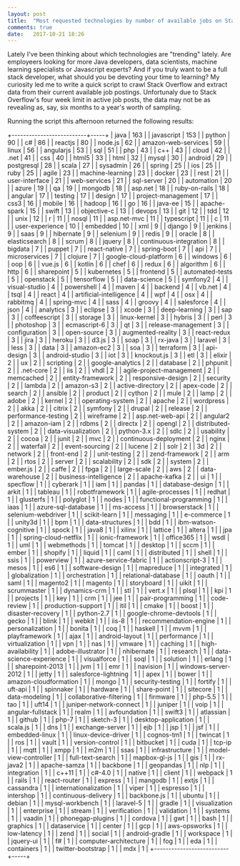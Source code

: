 ```yaml
---
layout: post
title:  "Most requested technologies by number of available jobs on Stack Overflow"
comments: true
date:   2017-10-21 18:26
---
```


Lately I've been thinking about which technologies are "trending" lately. Are employeers looking for more Java developers, data scientists, machine learning specialists or Javascript experts? And if you truly want to be a full stack developer, what should you be devoting your time to learning? My curiosity led me to write a quick script to crawl Stack Overflow and extract data from their current available job postings. Unfortunaly due to Stack Overflow's four week limit in active job posts, the data may not be as revealing as, say, six months to a year's worth of sampling.

Running the script this afternoon returned the following results:

+--------------------------+-----+
| java                     | 163 |
| javascript               | 153 |
| python                   | 90  |
| c#                       | 86  |
| reactjs                  | 80  |
| node.js                  | 62  |
| amazon-web-services      | 59  |
| linux                    | 56  |
| angularjs                | 53  |
| sql                      | 51  |
| php                      | 43  |
| c++                      | 43  |
| cloud                    | 42  |
| .net                     | 41  |
| css                      | 40  |
| html5                    | 33  |
| html                     | 32  |
| mysql                    | 30  |
| android                  | 29  |
| postgresql               | 28  |
| scala                    | 27  |
| sysadmin                 | 26  |
| spring                   | 25  |
| ios                      | 25  |
| ruby                     | 25  |
| agile                    | 23  |
| machine-learning         | 23  |
| docker                   | 23  |
| rest                     | 21  |
| user-interface           | 21  |
| web-services             | 21  |
| sql-server               | 20  |
| automation               | 20  |
| azure                    | 19  |
| qa                       | 19  |
| mongodb                  | 18  |
| asp.net                  | 18  |
| ruby-on-rails            | 18  |
| angular                  | 17  |
| testing                  | 17  |
| design                   | 17  |
| project-management       | 17  |
| css3                     | 16  |
| mobile                   | 16  |
| hadoop                   | 16  |
| go                       | 16  |
| java-ee                  | 15  |
| apache-spark             | 15  |
| swift                    | 13  |
| objective-c              | 13  |
| devops                   | 13  |
| git                      | 12  |
| tdd                      | 12  |
| unix                     | 12  |
| r                        | 11  |
| nosql                    | 11  |
| asp.net-mvc              | 11  |
| typescript               | 11  |
| c                        | 11  |
| user-experience          | 10  |
| embedded                 | 10  |
| xml                      | 9   |
| django                   | 9   |
| jenkins                  | 9   |
| saas                     | 9   |
| hibernate                | 9   |
| selenium                 | 9   |
| redis                    | 9   |
| oracle                   | 8   |
| elasticsearch            | 8   |
| scrum                    | 8   |
| jquery                   | 8   |
| continuous-integration   | 8   |
| bigdata                  | 7   |
| puppet                   | 7   |
| react-native             | 7   |
| spring-boot              | 7   |
| api                      | 7   |
| microservices            | 7   |
| clojure                  | 7   |
| google-cloud-platform    | 6   |
| windows                  | 6   |
| oop                      | 6   |
| vue.js                   | 6   |
| kotlin                   | 6   |
| chef                     | 6   |
| redux                    | 6   |
| algorithm                | 6   |
| http                     | 6   |
| sharepoint               | 5   |
| kubernetes               | 5   |
| frontend                 | 5   |
| automated-tests          | 5   |
| openstack                | 5   |
| tensorflow               | 5   |
| data-science             | 5   |
| symfony2                 | 4   |
| visual-studio            | 4   |
| powershell               | 4   |
| maven                    | 4   |
| backend                  | 4   |
| vb.net                   | 4   |
| tsql                     | 4   |
| react                    | 4   |
| artificial-intelligence  | 4   |
| wpf                      | 4   |
| osx                      | 4   |
| rabbitmq                 | 4   |
| spring-mvc               | 4   |
| sass                     | 4   |
| groovy                   | 4   |
| salesforce               | 4   |
| json                     | 4   |
| analytics                | 3   |
| eclipse                  | 3   |
| xcode                    | 3   |
| deep-learning            | 3   |
| sap                      | 3   |
| coffeescript             | 3   |
| storage                  | 3   |
| linux-kernel             | 3   |
| hybris                   | 3   |
| perl                     | 3   |
| photoshop                | 3   |
| ecmascript-6             | 3   |
| qt                       | 3   |
| release-management       | 3   |
| configuration            | 3   |
| open-source              | 3   |
| augmented-reality        | 3   |
| react-redux              | 3   |
| jira                     | 3   |
| heroku                   | 3   |
| d3.js                    | 3   |
| soap                     | 3   |
| rx-java                  | 3   |
| laravel                  | 3   |
| less                     | 3   |
| data                     | 3   |
| amazon-ec2               | 3   |
| soa                      | 3   |
| terraform                | 3   |
| api-design               | 3   |
| android-studio           | 3   |
| iot                      | 3   |
| knockout.js              | 3   |
| etl                      | 3   |
| elixir                   | 2   |
| ux                       | 2   |
| scripting                | 2   |
| google-analytics         | 2   |
| database                 | 2   |
| phpunit                  | 2   |
| .net-core                | 2   |
| iis                      | 2   |
| vhdl                     | 2   |
| agile-project-management | 2   |
| memcached                | 2   |
| entity-framework         | 2   |
| responsive-design        | 2   |
| security                 | 2   |
| lambda                   | 2   |
| amazon-s3                | 2   |
| active-directory         | 2   |
| apex-code                | 2   |
| search                   | 2   |
| ansible                  | 2   |
| product                  | 2   |
| cython                   | 2   |
| mule                     | 2   |
| lamp                     | 2   |
| adobe                    | 2   |
| kernel                   | 2   |
| operating-system         | 2   |
| apache                   | 2   |
| wordpress                | 2   |
| akka                     | 2   |
| citrix                   | 2   |
| symfony                  | 2   |
| drupal                   | 2   |
| release                  | 2   |
| performance-testing      | 2   |
| wireframe                | 2   |
| asp.net-web-api          | 2   |
| angular2                 | 2   |
| amazon-iam               | 2   |
| rdbms                    | 2   |
| directx                  | 2   |
| opengl                   | 2   |
| distributed-system       | 2   |
| data-visualization       | 2   |
| python-3.x               | 2   |
| sdlc                     | 2   |
| usability                | 2   |
| cocoa                    | 2   |
| junit                    | 2   |
| mvc                      | 2   |
| continuous-deployment    | 2   |
| nginx                    | 2   |
| waterfall                | 2   |
| event-sourcing           | 2   |
| lucene                   | 2   |
| solr                     | 2   |
| 3d                       | 2   |
| network                  | 2   |
| front-end                | 2   |
| unit-testing             | 2   |
| zend-framework           | 2   |
| arm                      | 2   |
| rtos                     | 2   |
| server                   | 2   |
| scalability              | 2   |
| sdk                      | 2   |
| system                   | 2   |
| ember.js                 | 2   |
| caffe                    | 2   |
| fpga                     | 2   |
| large-scale              | 2   |
| aws                      | 2   |
| data-warehouse           | 2   |
| business-intelligence    | 2   |
| apache-kafka             | 2   |
| ui                       | 1   |
| specflow                 | 1   |
| cyberark                 | 1   |
| iam                      | 1   |
| pandas                   | 1   |
| database-design          | 1   |
| arkit                    | 1   |
| tableau                  | 1   |
| robotframework           | 1   |
| agile-processes          | 1   |
| redhat                   | 1   |
| glusterfs                | 1   |
| polyglot                 | 1   |
| nodes                    | 1   |
| functional-programming   | 1   |
| iaas                     | 1   |
| azure-sql-database       | 1   |
| ms-access                | 1   |
| browserstack             | 1   |
| selenium-webdriver       | 1   |
| scikit-learn             | 1   |
| messaging                | 1   |
| e-commerce               | 1   |
| unity3d                  | 1   |
| bpm                      | 1   |
| data-structures          | 1   |
| bdd                      | 1   |
| ibm-watson-cognitive     | 1   |
| spock                    | 1   |
| java8                    | 1   |
| xilinx                   | 1   |
| lattice                  | 1   |
| altera                   | 1   |
| jpa                      | 1   |
| spring-cloud-netflix     | 1   |
| ionic-framework          | 1   |
| office365                | 1   |
| wsdl                     | 1   |
| uml                      | 1   |
| webmethods               | 1   |
| tomcat                   | 1   |
| desktop                  | 1   |
| sccm                     | 1   |
| ember                    | 1   |
| shopify                  | 1   |
| liquid                   | 1   |
| caml                     | 1   |
| distributed              | 1   |
| shell                    | 1   |
| ssis                     | 1   |
| powerview                | 1   |
| azure-service-fabric     | 1   |
| actionscript-3           | 1   |
| mesos                    | 1   |
| es6                      | 1   |
| software-design          | 1   |
| mapreduce                | 1   |
| integrated               | 1   |
| globalization            | 1   |
| orchestration            | 1   |
| relational-database      | 1   |
| oauth                    | 1   |
| saml                     | 1   |
| magento2                 | 1   |
| magento                  | 1   |
| storyboard               | 1   |
| uikit                    | 1   |
| scrummaster              | 1   |
| dynamics-crm             | 1   |
| stl                      | 1   |
| vert.x                   | 1   |
| plsql                    | 1   |
| kpi                      | 1   |
| projects                 | 1   |
| key                      | 1   |
| crm                      | 1   |
| jee                      | 1   |
| pair-programming         | 1   |
| code-review              | 1   |
| production-support       | 1   |
| itil                     | 1   |
| cmake                    | 1   |
| boost                    | 1   |
| disaster-recovery        | 1   |
| python-2.7               | 1   |
| google-chrome-devtools   | 1   |
| gecko                    | 1   |
| blink                    | 1   |
| webkit                   | 1   |
| iis-8                    | 1   |
| recommendation-engine    | 1   |
| personalization          | 1   |
| bonita                   | 1   |
| coq                      | 1   |
| haskell                  | 1   |
| mvvm                     | 1   |
| playframework            | 1   |
| ajax                     | 1   |
| android-layout           | 1   |
| performance              | 1   |
| virtualization           | 1   |
| vpn                      | 1   |
| nas                      | 1   |
| vmware                   | 1   |
| caching                  | 1   |
| high-availability        | 1   |
| adobe-illustrator        | 1   |
| nhibernate               | 1   |
| research                 | 1   |
| data-science-experience  | 1   |
| visualforce              | 1   |
| soql                     | 1   |
| solution                 | 1   |
| erlang                   | 1   |
| sharepoint-2013          | 1   |
| jvm                      | 1   |
| emr                      | 1   |
| navision                 | 1   |
| windows-server-2012      | 1   |
| jetty                    | 1   |
| salesforce-lightning     | 1   |
| apex                     | 1   |
| bower                    | 1   |
| amazon-cloudformation    | 1   |
| mongo                    | 1   |
| security-testing         | 1   |
| fortify                  | 1   |
| uft-api                  | 1   |
| spinnaker                | 1   |
| hardware                 | 1   |
| share-point              | 1   |
| sitecore                 | 1   |
| data-modeling            | 1   |
| collaborative-filtering  | 1   |
| firmware                 | 1   |
| php-5.5                  | 1   |
| tao                      | 1   |
| uft14                    | 1   |
| juniper-network-connect  | 1   |
| juniper                  | 1   |
| voip                     | 1   |
| angular-fullstack        | 1   |
| realm                    | 1   |
| avfoundation             | 1   |
| swift3                   | 1   |
| atlassian                | 1   |
| github                   | 1   |
| php-7                    | 1   |
| sketch-3                 | 1   |
| desktop-application      | 1   |
| scala.js                 | 1   |
| dns                      | 1   |
| exchange-server          | 1   |
| ejb                      | 1   |
| jsp                      | 1   |
| jsf                      | 1   |
| embedded-linux           | 1   |
| linux-device-driver      | 1   |
| cognos-tm1               | 1   |
| twincat                  | 1   |
| ros                      | 1   |
| vault                    | 1   |
| version-control          | 1   |
| bitbucket                | 1   |
| cuda                     | 1   |
| tcp-ip                   | 1   |
| mqtt                     | 1   |
| xmpp                     | 1   |
| m2m                      | 1   |
| ssas                     | 1   |
| infrastructure           | 1   |
| model-view-controller    | 1   |
| full-text-search         | 1   |
| mapbox-gl-js             | 1   |
| gis                      | 1   |
| rx-java2                 | 1   |
| apache-samza             | 1   |
| backbone                 | 1   |
| geopandas                | 1   |
| nlp                      | 1   |
| integration              | 1   |
| c++11                    | 1   |
| c#-4.0                   | 1   |
| native                   | 1   |
| client                   | 1   |
| webpack                  | 1   |
| rails                    | 1   |
| react-router             | 1   |
| express                  | 1   |
| mangodb                  | 1   |
| extjs                    | 1   |
| cassandra                | 1   |
| internationalization     | 1   |
| viper                    | 1   |
| espresso                 | 1   |
| intershop                | 1   |
| continuous-delivery      | 1   |
| backbone.js              | 1   |
| ubuntu                   | 1   |
| debian                   | 1   |
| mysql-workbench          | 1   |
| laravel-5                | 1   |
| gradle                   | 1   |
| visualization            | 1   |
| enterprise               | 1   |
| stream                   | 1   |
| verification             | 1   |
| validation               | 1   |
| systems                  | 1   |
| vaadin                   | 1   |
| phonegap-plugins         | 1   |
| cordova                  | 1   |
| gwt                      | 1   |
| bash                     | 1   |
| graphics                 | 1   |
| dataservice              | 1   |
| center                   | 1   |
| gcp                      | 1   |
| aws-opsworks             | 1   |
| low-latency              | 1   |
| zend                     | 1   |
| social                   | 1   |
| android-gradle           | 1   |
| workspace                | 1   |
| jquery-ui                | 1   |
| f#                       | 1   |
| computer-architecture    | 1   |
| fog                      | 1   |
| eda                      | 1   |
| containers               | 1   |
| twitter-bootstrap        | 1   |
| mdx                      | 1   |
+--------------------------+-----+


